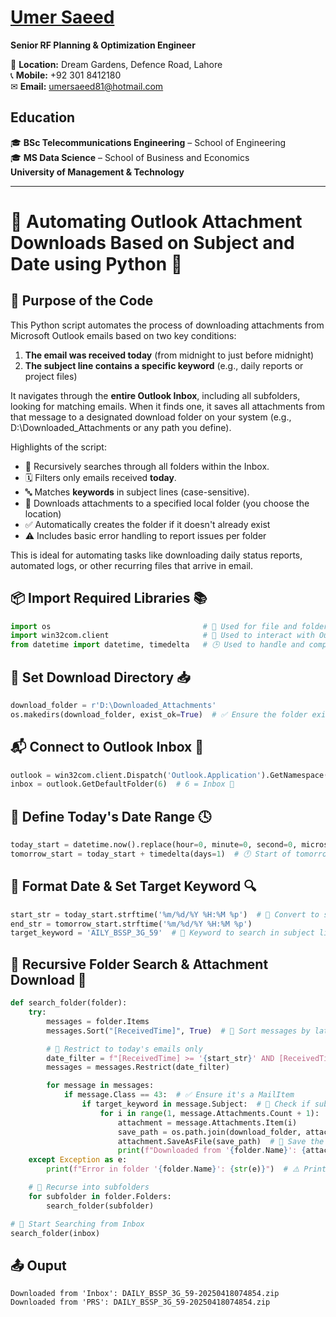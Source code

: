# [Umer Saeed](https://www.linkedin.com/in/engumersaeed/)  
**Senior RF Planning & Optimization Engineer**  


📍 **Location:** Dream Gardens, Defence Road, Lahore  
📞 **Mobile:** +92 301 8412180  
✉ **Email:** [umersaeed81@hotmail.com](mailto:umersaeed81@hotmail.com)  

## **Education**  
🎓 **BSc Telecommunications Engineering** – School of Engineering  
🎓 **MS Data Science** – School of Business and Economics  
**University of Management & Technology** 

------------------------------------------

# 📨 Automating Outlook Attachment Downloads Based on Subject and Date using Python 🐍

## 🧾 Purpose of the Code

This Python script automates the process of downloading attachments from Microsoft Outlook emails based on two key conditions:
1. **The email was received today** (from midnight to just before midnight)
2. **The subject line contains a specific keyword** (e.g., daily reports or project files)

It navigates through the **entire Outlook Inbox**, including all subfolders, looking for matching emails. When it finds one, it saves all attachments from that message to a designated download folder on your system (e.g., D:\Downloaded_Attachments or any path you define).

Highlights of the script:

- 🔁 Recursively searches through all folders within the Inbox.
- 🗓️ Filters only emails received **today**.
- 🔤 Matches **keywords** in subject lines (case-sensitive).
- 📂 Downloads attachments to a specified local folder (you choose the location)
- ✅ Automatically creates the folder if it doesn't already exist
- ⚠️ Includes basic error handling to report issues per folder

This is ideal for automating tasks like downloading daily status reports, automated logs, or other recurring files that arrive in email.

## 📦 Import Required Libraries 📚


```python
import os                                  # 📁 Used for file and folder operations (like creating folders and joining paths)
import win32com.client                     # 💼 Used to interact with Outlook via COM interface (for accessing emails)
from datetime import datetime, timedelta   # 🕒 Used to handle and compare email dates
```

## 📂 Set Download Directory 📥


```python
download_folder = r'D:\Downloaded_Attachments'
os.makedirs(download_folder, exist_ok=True)  # ✅ Ensure the folder exists (create if not)
```

## 📬 Connect to Outlook Inbox 📧


```python
outlook = win32com.client.Dispatch('Outlook.Application').GetNamespace('MAPI')  # 🔗 Establish Outlook connection
inbox = outlook.GetDefaultFolder(6)  # 6 = Inbox 📨
```

## 📅 Define Today's Date Range 🕓


```python
today_start = datetime.now().replace(hour=0, minute=0, second=0, microsecond=0)  # 🕛 Start of today
tomorrow_start = today_start + timedelta(days=1)  # 🕛 Start of tomorrow
```

## 🧮 Format Date & Set Target Keyword 🔍


```python
start_str = today_start.strftime('%m/%d/%Y %H:%M %p')  # 📆 Convert to string format for filtering
end_str = tomorrow_start.strftime('%m/%d/%Y %H:%M %p')
target_keyword = 'AILY_BSSP_3G_59'  # 🎯 Keyword to search in subject line
```

## 🔎 Recursive Folder Search & Attachment Download 💾


```python
def search_folder(folder):
    try:
        messages = folder.Items
        messages.Sort("[ReceivedTime]", True)  # 🔽 Sort messages by latest received time

        # 📌 Restrict to today's emails only
        date_filter = f"[ReceivedTime] >= '{start_str}' AND [ReceivedTime] < '{end_str}'"
        messages = messages.Restrict(date_filter)

        for message in messages:
            if message.Class == 43:  # ✅ Ensure it's a MailItem
                if target_keyword in message.Subject:  # 🧠 Check if subject contains the keyword
                    for i in range(1, message.Attachments.Count + 1):
                        attachment = message.Attachments.Item(i)
                        save_path = os.path.join(download_folder, attachment.FileName)
                        attachment.SaveAsFile(save_path)  # 💾 Save the attachment to disk
                        print(f"Downloaded from '{folder.Name}': {attachment.FileName}")
    except Exception as e:
        print(f"Error in folder '{folder.Name}': {str(e)}")  # ⚠️ Print any errors

    # 🔁 Recurse into subfolders
    for subfolder in folder.Folders:
        search_folder(subfolder)

# 🚀 Start Searching from Inbox
search_folder(inbox)
```
## 📤 Ouput
    Downloaded from 'Inbox': DAILY_BSSP_3G_59-20250418074854.zip
    Downloaded from 'PRS': DAILY_BSSP_3G_59-20250418074854.zip
    
